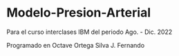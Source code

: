 # Modelo-Presion-Arterial
Para el curso interclases IBM del periodo Ago. - Dic. 2022

Programado en Octave
Ortega Silva J. Fernando